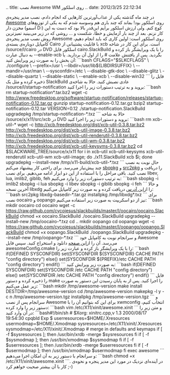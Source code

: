 .. title: نصب Awesome WM روی اسلکور .. date: 2012/3/25 22:12:34

در چند ماه گذشته یکی از عذاب‌آور‌ترین کار‌هایی که انجام دادم‌، نصب مدیر
پنجره‌ی [Awesome](http://awesome.naquadah.org/ "Awesome wm main page")
روی اسلکور بود‌! بماند که چند باری هم وسوسه شدم که به یکی از توزیع‌های
مخزن دار (اسمو D:) کوچ کنم‌. ولی ارزش اسلکور برایم این‌قدر بالا بود که
دست به این کار نزنم. بعد از چند بار آزمایش و خطا‌، شکست و ... روشی که در
زیر می‌بینید تمیز‌ترین روش نصب مدیر پنجره‌ی Awesome روی اسلکور است‌:
اولین کاری که باید انجام دهیم‌، کامپایل دوباره‌ی بسته‌ی Cairo با قابلیت
پشتیبانی از xcb است‌. برای این کار در شاخه ‎/source/l/cairo در DVD
اسلکور فایل cairo.SlackBuild را با یک ویرایشگر باز کرده و به دنبال عبارت
‎‎‏‎--enable-xcb بگردید‌. پس از یافتنش علامت \# را از اول آن بردارید‌.
یا آن بخش را به صورت زیر ویرایش کنید‌: \`\`\`bash CFLAGS="\$SLKCFLAGS"
\\ ./configure \\ --prefix=/usr \\ --libdir=/usr/lib\${LIBDIRSUFFIX}
\\ --mandir=/usr/man \\ --sysconfdir=/etc \\ --disable-gtk-doc
\\ --disable-glitz \\ --disable-quartz \\ --disable-static
\\ --enable-xcb \\ --disable-win32 \`\`\` فایل را ذخیره کرده و مثل یک
SlackBuild عادی نصبش کنید‌. حالا به شاخه‌ی
‎/source/l/startup-notification بروید و به ترتیب دستورات زیر را اجرا
کنید‌: \`\`\`bash rm startup-notification\*.tar.bz2 wget -c
http://www.freedesktop.org/software/startup-notification/releases/startup-notification-0.12.tar.gz
gunzip startup-notification-0.12.tar.gz bzip2
startup-notification-0.12.tar VERSION=0.12
./startup-notification.SlackBuild upgradepkg
/tmp/startup-notification-\*.txz \`\`\` حالا به شاخه
‎/source/x/x11/src/xcb در DVD بروید و دستورات زیر را اجرا کنید‌:
\`\`\`bash rm xcb-util-\* wget -c
http://xcb.freedesktop.org/dist/xcb-util-0.3.8.tar.bz2
http://xcb.freedesktop.org/dist/xcb-util-image-0.3.8.tar.bz2
http://xcb.freedesktop.org/dist/xcb-util-renderutil-0.3.8.tar.bz2
http://xcb.freedesktop.org/dist/xcb-util-wm-0.3.8.tar.bz2
http://xcb.freedesktop.org/dist/xcb-util-keysyms-0.3.8.tar.bz2 cd
\$SLACKWARE\_TREE/source/x/x11 for i in xcb-util xcb-util-keysyms
xcb-util-renderutil xcb-util-wm xcb-util-image; do ./x11.SlackBuild xcb
\$i; done upgradepkg --install-new /tmp/x11-build/xcb-util-\*.txz \`\`\`
حال نوبت به نصب چند پیش‌نیاز می‌رسد‌. برای راحتی کار پیشنهاد می‌کنم
[sbopkg](http://sbopkg.org "sbopkg official page") و
[src2pkg](http://src2pkg.net "src2pkg official page") را دریافت و نصب
کنید‌. باقی مراحل را با استفاده از این دو ابزار ادامه می‌دهیم‌. برای نصب
libev, lua, imlib2, giblib, feh به ترتیب دستورات زیر را وارد می‌کنیم‌:
\`\`\`bash sbopkg -i imlib2 sbopkg -i lua sbopkg -i libev sbopkg -i
giblib sbopkg -i feh \`\`\` و حالا آخرین نسخه libxdg را از[این
آدرس](http://n.ethz.ch/~nevillm/download/libxdg-basedir/) دریافت کرده و
به صورت زیر کامپایل می‌کنیم‌: \`\`\`bash src2pkg
libxdg-basedir-\*.tar.gz installpkg /tmp/libxdg\*.txz \`\`\` برای نصب
oocairo و oopango نیز از دو اسکریپت به صورت زیر استفاده می‌کنیم‌:
\`\`\`bash mkdir oocairo cd oocairo wget -c
https://raw.github.com/cycojesus/slackbuilds/master/l/oocairo/oocairo.SlackBuild
chmod +x oocairo.SlackBuild ./oocairo.SlackBuild
upgradepkg --install-new /tmp/oocairo-\*.txz cd .. mkdir oopango cd
oopango wget -c
https://raw.github.com/cycojesus/slackbuilds/master/l/oopango/oopango.SlackBuild
chmod +x oopango.SlackBuild ./oopango.SlackBuild
upgradepkg --install-new /tmp/oopango-\*.txz \`\`\` و سرانجام نوبت به
کامپایل خود Awesome می‌رسد‌. آن را از[این
صفحه](http://awesome.naquadah.org/download/ "Awesome wm download page")
دانلود و استخراج کنید. سپس فایل awesomeConfig.cmake را با یک ویرایشگر
باز کرده و عبارت زیر را: \`\`\`bash if(DEFINED SYSCONFDIR)
set(SYSCONFDIR \${SYSCONFDIR} CACHE PATH "config directory") else()
set(SYSCONFDIR \${PREFIX}/etc CACHE PATH "config directory") endif()
\`\`\` به صورت زیر ویرایش کنید‌: \`\`\`bash if(DEFINED SYSCONFDIR)
set(SYSCONFDIR /etc CACHE PATH "config directory") else() set(SYSCONFDIR
/etc CACHE PATH "config directory") endif() \`\`\` فایل را ذخیره کرده و
دستور make را اجرا کنید‌. پس از به پایان رسیدن این دستور به صورت زیر عمل
می‌کنیم‌: \`\`\`bash mkdir /tmp/awesome-version make install
DESTDIR=/tmp/awesome-version cd /tmp/awesome-version makepkg -l y -c n
/tmp/awesome-version.tgz installpkg /tmp/awesome-version.tgz \`\`\` و
سرانجام پس از نصب Awesome برای این که بتوانیم آن را با xwmconfig انتخاب
کنیم‌، دستور زیر را وارد کرده‌: \`\`\`bash vim
/etc/X11/xinit/awesome.xinit \`\`\` و متن زیر را در آن وارد کنید:
\`\`\`bash\#!/bin/sh \# \$Xorg: xinitrc.cpp,v 1.3 2000/08/17 19:54:30
cpqbld Exp \$ userresources=\$HOME/.Xresources
usermodmap=\$HOME/.Xmodmap sysresources=/etc/X11/xinit/.Xresources
sysmodmap=/etc/X11/xinit/.Xmodmap \# merge in defaults and keymaps if
[ -f \$sysresources ]; then /usr/bin/xrdb -merge \$sysresources fi if
[ -f \$sysmodmap ]; then /usr/bin/xmodmap \$sysmodmap fi if [ -f
\$userresources ]; then /usr/bin/xrdb -merge \$userresources fi if [ -f
\$usermodmap ]; then /usr/bin/xmodmap \$usermodmap fi exec awesome
\`\`\` و سرانجام با دستور زیر به آن امکان اجرا می‌دهیم‌: \`\`\`bash
chmod +x /etc/X11/xinit/awesome.xinit \`\`\`. در آینده‌ای نزدیک در مورد
این مدیر پنجره و نحوه‌ی کار با آن بیشتر صحبت خواهم کرد ;-)

